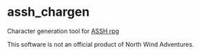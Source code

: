 # assh_chargen

Character generation tool for [ASSH rpg](http://www.hyperborea.tv/)

This software is not an official product of North Wind Adventures.
